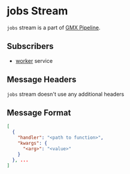 # jobs Stream

`jobs` stream is a part of [GMX Pipeline](index.md#generic-message-exchange-pipeline).

## Subscribers

- [worker](../../../services-reference/worker.md) service

## Message Headers

`jobs` stream doesn't use any additional headers

## Message Format

```json
[
  {
    "handler": "<path to function>",
    "kwargs": {
      "<arg>": "<value>"
    }
  }, ...
]
```
